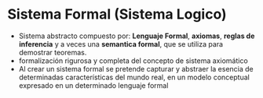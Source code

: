 # Sistema Formal (Sistema Logico)
+ Sistema abstracto compuesto por: **Lenguaje Formal**, **axiomas**, **reglas de inferencia** y a veces una **semantica formal**, que se utiliza para demostrar teoremas.
+ formalización rigurosa y completa del concepto de sistema axiomático
+ Al crear un sistema formal se pretende capturar y abstraer la esencia de determinadas características del mundo real, en un modelo conceptual expresado en un determinado lenguaje formal